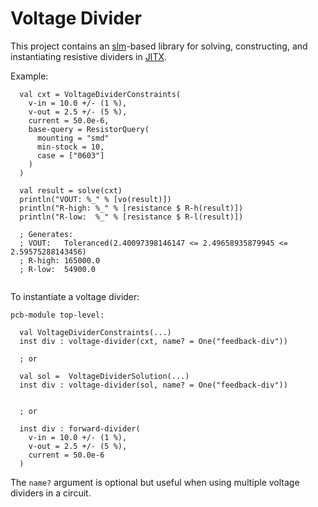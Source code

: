 # Voltage Divider

This project contains an [slm](https://github.com/StanzaOrg/slm)-based library for solving,
constructing, and instantiating resistive dividers in [JITX](https://www.jitx.com/).

Example:

```
  val cxt = VoltageDividerConstraints(
    v-in = 10.0 +/- (1 %),
    v-out = 2.5 +/- (5 %),
    current = 50.0e-6,
    base-query = ResistorQuery(
      mounting = "smd"
      min-stock = 10,
      case = ["0603"]
    )
  )

  val result = solve(cxt)
  println("VOUT: %_" % [vo(result)])
  println("R-high: %_" % [resistance $ R-h(result)])
  println("R-low:  %_" % [resistance $ R-l(result)])

  ; Generates:
  ; VOUT:   Toleranced(2.40097398146147 <= 2.49658935879945 <= 2.59575288143456)
  ; R-high: 165000.0
  ; R-low:  54900.0


```

To instantiate a voltage divider:

```
pcb-module top-level:

  val VoltageDividerConstraints(...)
  inst div : voltage-divider(cxt, name? = One("feedback-div"))

  ; or

  val sol =  VoltageDividerSolution(...)
  inst div : voltage-divider(sol, name? = One("feedback-div"))


  ; or

  inst div : forward-divider(
    v-in = 10.0 +/- (1 %),
    v-out = 2.5 +/- (5 %),
    current = 50.0e-6
  )

```

The `name?` argument is optional but useful when using multiple voltage
dividers in a circuit.
